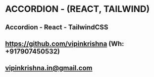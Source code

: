 # ACCORDION - (REACT, TAILWIND)

## Accordion  - React - TailwindCSS

## https://github.com/vipinkrishna (Wh: +917907450532)
## vipinkrishna.in@gmail.com


